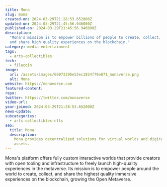 ```yaml
---
title: Mona
slug: mona
created-on: 2024-03-29T21:28:53.652000Z
updated-on: 2024-03-29T21:45:56.946000Z
published-on: 2024-03-29T21:45:56.946000Z
description:
  "Mona's mission is to empower billions of people to create, collect,
  and share high quality experiences on the blockchain."
category: media-entertainment
tags:
  - arts-collectibles
tech:
  - filecoin
image:
  url: /assets/images/66073295e53ec1824f70e871_monaverse.png
  alt: Mona
website: https://monaverse.com
featured-content:
repo:
twitter: https://twitter.com/monaverse
video-url:
year-joined: 2024-03-29T21:28:53.652000Z
news-update:
subcategories:
  - arts-collectibles-nfts
seo:
  title: Mona
  description:
    Mona provides decentralized solutions for virtual worlds and digital
    assets.
---
```


Mona's platform offers fully custom interactive worlds that provide creators with open tooling and infrastructure to freely launch high-quality experiences in the metaverse. Its mission is to empower people around the world to create, collect, and share the highest quality immersive experiences on the blockchain, growing the Open Metaverse.

